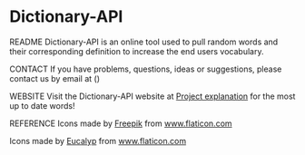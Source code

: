 # Dictionary-API

README
Dictionary-API is an online tool used to pull random words and their corresponding definition to increase the end users vocabulary. 

CONTACT
If  you have problems, questions, ideas or suggestions, please contact us by email at ()

WEBSITE
Visit the Dictionary-API website at [Project explanation](https://blissful-jones-7169c4.netlify.app/) for the most up to date words!

REFERENCE
Icons made by <a href="https://www.freepik.com" title="Freepik">Freepik</a> from <a href="https://www.flaticon.com/" title="Flaticon">www.flaticon.com</a>

Icons made by <a href="https://creativemarket.com/eucalyp" title="Eucalyp">Eucalyp</a> from <a href="https://www.flaticon.com/" title="Flaticon">www.flaticon.com</a>